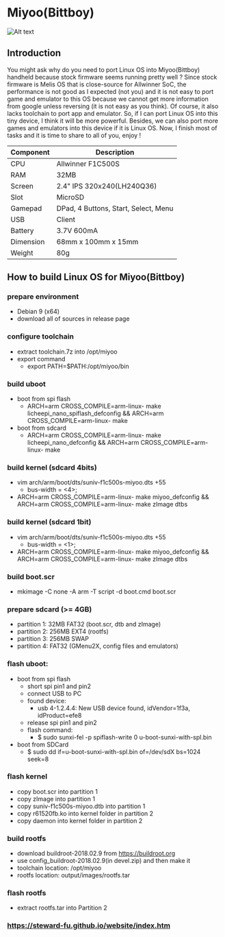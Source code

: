 # Miyoo(Bittboy)
![Alt text](imgs/main.jpg)
  
## Introduction
You might ask why do you need to port Linux OS into Miyoo(Bittboy) handheld because stock firmware seems running pretty well ? Since stock firmware is Melis OS that is close-source for Allwinner SoC, the performance is not good as I expected (not you) and it is not easy to port game and emulator to this OS because we cannot get more information from google unless reversing (it is not easy as you think). Of course, it also lacks toolchain to port app and emulator. So, if I can port Linux OS into this tiny device, I think it will be more powerful. Besides, we can also port more games and emulators into this device if it is Linux OS. Now, I finish most of tasks and it is time to share to all of you, enjoy !  
  
|Component|Description                         |
|---------|------------------------------------|
|CPU      |Allwinner F1C500S                   |
|RAM      |32MB                                |
|Screen   |2.4" IPS 320x240(LH240Q36)          |
|Slot     |MicroSD                             |
|Gamepad  |DPad, 4 Buttons, Start, Select, Menu|
|USB      |Client                              |
|Battery  |3.7V 600mA                          |
|Dimension|68mm x 100mm x 15mm                 |
|Weight   |80g                                 |
  
## How to build Linux OS for Miyoo(Bittboy)  
### prepare environment
-  Debian 9 (x64)
-  download all of sources in release page
  
### configure toolchain
-  extract toolchain.7z into /opt/miyoo
-  export command
   -  export PATH=$PATH:/opt/miyoo/bin
  
### build uboot
-  boot from spi flash
   -  ARCH=arm CROSS_COMPILE=arm-linux- make licheepi_nano_spiflash_defconfig && ARCH=arm CROSS_COMPILE=arm-linux- make
-  boot from sdcard
   -  ARCH=arm CROSS_COMPILE=arm-linux- make licheepi_nano_defconfig && ARCH=arm CROSS_COMPILE=arm-linux- make
  
### build kernel (sdcard 4bits)
-  vim arch/arm/boot/dts/suniv-f1c500s-miyoo.dts +55
   -  bus-width = <4>;
-  ARCH=arm CROSS_COMPILE=arm-linux- make miyoo_defconfig && ARCH=arm CROSS_COMPILE=arm-linux- make zImage dtbs
  
### build kernel (sdcard 1bit)
-  vim arch/arm/boot/dts/suniv-f1c500s-miyoo.dts +55
   -  bus-width = <1>;
-  ARCH=arm CROSS_COMPILE=arm-linux- make miyoo_defconfig && ARCH=arm CROSS_COMPILE=arm-linux- make zImage dtbs
  
### build boot.scr
-  mkimage -C none -A arm -T script -d boot.cmd boot.scr
  
### prepare sdcard (>= 4GB)
-  partition 1: 32MB FAT32 (boot.scr, dtb and zImage)
-  partition 2: 256MB EXT4 (rootfs)
-  partition 3: 256MB SWAP
-  partition 4: FAT32 (GMenu2X, config files and emulators)
  
### flash uboot:
-  boot from spi flash
   -  short spi pin1 and pin2
   -  connect USB to PC
   -  found device: 
      -  usb 4-1.2.4.4: New USB device found, idVendor=1f3a, idProduct=efe8
   -  release spi pin1 and pin2
   -  flash command: 
      -  $ sudo sunxi-fel -p spiflash-write 0 u-boot-sunxi-with-spl.bin
-  boot from SDCard
   -  $ sudo dd if=u-boot-sunxi-with-spl.bin of=/dev/sdX bs=1024 seek=8
  
### flash kernel
-  copy boot.scr into partition 1
-  copy zImage into partition 1
-  copy suniv-f1c500s-miyoo.dtb into partition 1
-  copy r61520fb.ko into kernel folder in partition 2
-  copy daemon into kernel folder in partition 2
  
### build rootfs
-  download buildroot-2018.02.9 from https://buildroot.org
-  use config_buildroot-2018.02.9(in devel.zip) and then make it
-  toolchain location: /opt/miyoo
-  rootfs location: output/images/rootfs.tar
  
### flash rootfs
-  extract rootfs.tar into Partition 2

### https://steward-fu.github.io/website/index.htm
